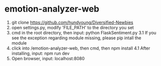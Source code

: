 # emotion-analyzer-web
1. git clone https://github.com/hundyoung/Diversified-Newbies
2. open settings.py, modify 'FILE_PATH' to the directory you set
3. cmd in the root directory, then input: python FlaskSentiment.py
  3.1 If you see the exception regarding module missing, please pip intall the module
4. click into /emotion-analyzer-web, then cmd, then npm install
  4.1 After installing, input: npm run dev
5. Open browser, input: localhost:8080

